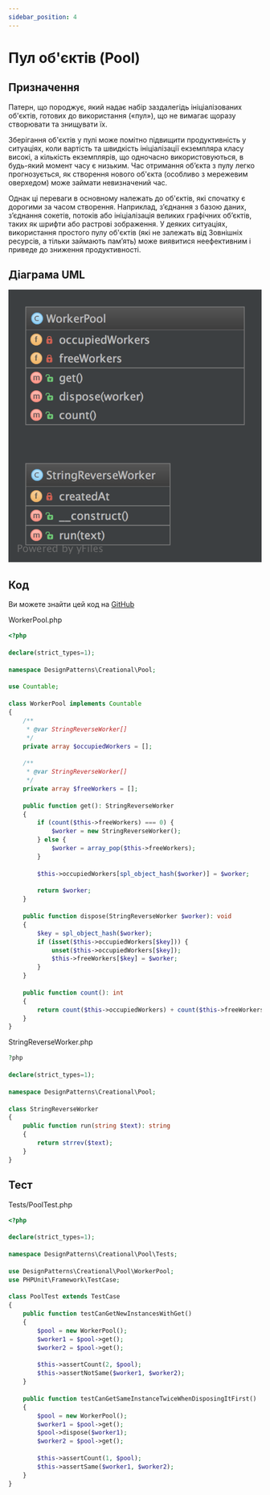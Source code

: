 ```yaml
---
sidebar_position: 4
---
```


# Пул об'єктів (Pool)

## Призначення

Патерн, що породжує, який надає набір заздалегідь ініціалізованих об'єктів, готових до використання («пул»), що не вимагає щоразу створювати та знищувати їх.

Зберігання об'єктів у пулі може помітно підвищити продуктивність у ситуаціях, коли вартість та швидкість ініціалізації екземпляра класу високі, а кількість екземплярів, що одночасно використовуються, в будь-який момент часу є низьким. Час отримання об’єкта з пулу легко прогнозується, як створення нового об'єкта (особливо з мережевим оверхедом) може займати невизначений час.

Однак ці переваги в основному належать до об'єктів, які спочатку є дорогими за часом створення. Наприклад, з’єднання з базою даних, з’єднання сокетів, потоків або ініціалізація великих графічних об’єктів, таких як шрифти або растрові зображення. У деяких ситуаціях, використання простого пулу об'єктів (які не залежать від Зовнішніх ресурсів, а тільки займають пам’ять) може виявитися неефективним і приведе до зниження продуктивності.

## Діаграма UML

![Builder UML](./images/pool.png)

## Код
Ви можете знайти цей код на [GitHub](https://github.com/PetroOstapuk/DesignPatternsPHP/tree/main/Creational/Pool)

WorkerPool.php

```php
<?php

declare(strict_types=1);

namespace DesignPatterns\Creational\Pool;

use Countable;

class WorkerPool implements Countable
{
    /**
     * @var StringReverseWorker[]
     */
    private array $occupiedWorkers = [];

    /**
     * @var StringReverseWorker[]
     */
    private array $freeWorkers = [];

    public function get(): StringReverseWorker
    {
        if (count($this->freeWorkers) === 0) {
            $worker = new StringReverseWorker();
        } else {
            $worker = array_pop($this->freeWorkers);
        }

        $this->occupiedWorkers[spl_object_hash($worker)] = $worker;

        return $worker;
    }

    public function dispose(StringReverseWorker $worker): void
    {
        $key = spl_object_hash($worker);
        if (isset($this->occupiedWorkers[$key])) {
            unset($this->occupiedWorkers[$key]);
            $this->freeWorkers[$key] = $worker;
        }
    }

    public function count(): int
    {
        return count($this->occupiedWorkers) + count($this->freeWorkers);
    }
}
```

StringReverseWorker.php

```php
?php

declare(strict_types=1);

namespace DesignPatterns\Creational\Pool;

class StringReverseWorker
{
    public function run(string $text): string
    {
        return strrev($text);
    }
}
```

## Тест

Tests/PoolTest.php

```php
<?php

declare(strict_types=1);

namespace DesignPatterns\Creational\Pool\Tests;

use DesignPatterns\Creational\Pool\WorkerPool;
use PHPUnit\Framework\TestCase;

class PoolTest extends TestCase
{
    public function testCanGetNewInstancesWithGet()
    {
        $pool = new WorkerPool();
        $worker1 = $pool->get();
        $worker2 = $pool->get();

        $this->assertCount(2, $pool);
        $this->assertNotSame($worker1, $worker2);
    }

    public function testCanGetSameInstanceTwiceWhenDisposingItFirst()
    {
        $pool = new WorkerPool();
        $worker1 = $pool->get();
        $pool->dispose($worker1);
        $worker2 = $pool->get();

        $this->assertCount(1, $pool);
        $this->assertSame($worker1, $worker2);
    }
}
```